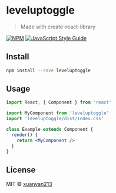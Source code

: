 # leveluptoggle

> Made with create-react-library

[![NPM](https://img.shields.io/npm/v/leveluptoggle.svg)](https://www.npmjs.com/package/leveluptoggle) [![JavaScript Style Guide](https://img.shields.io/badge/code_style-standard-brightgreen.svg)](https://standardjs.com)

## Install

```bash
npm install --save leveluptoggle
```

## Usage

```jsx
import React, { Component } from 'react'

import MyComponent from 'leveluptoggle'
import 'leveluptoggle/dist/index.css'

class Example extends Component {
  render() {
    return <MyComponent />
  }
}
```

## License

MIT © [xuanvan213](https://github.com/xuanvan213)
